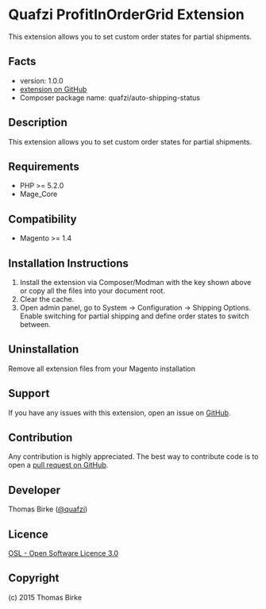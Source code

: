 Quafzi ProfitInOrderGrid Extension
=====================
This extension allows you to set custom order states for partial shipments.

Facts
-----
- version: 1.0.0
- [extension on GitHub](https://github.com/quafzi/auto-shipping-status)
- Composer package name: quafzi/auto-shipping-status

Description
-----------
This extension allows you to set custom order states for partial shipments.

Requirements
------------
- PHP >= 5.2.0
- Mage_Core

Compatibility
-------------
- Magento >= 1.4

Installation Instructions
-------------------------
1. Install the extension via Composer/Modman with the key shown above or copy all the files into your document root.
2. Clear the cache.
3. Open admin panel, go to System → Configuration → Shipping Options. Enable
switching for partial shipping and define order states to switch between.

Uninstallation
--------------
Remove all extension files from your Magento installation

Support
-------
If you have any issues with this extension, open an issue on
[GitHub](https://github.com/quafzi/auto-shipping-status/issues).

Contribution
------------
Any contribution is highly appreciated. The best way to contribute code is to open a [pull request on GitHub](https://help.github.com/articles/using-pull-requests).

Developer
---------

Thomas Birke ([@quafzi](https://twitter.com/quafzi))

Licence
-------
[OSL - Open Software Licence 3.0](http://opensource.org/licenses/osl-3.0.php)

Copyright
---------
(c) 2015 Thomas Birke
